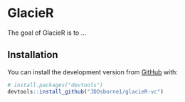 
<!-- README.md is generated from README.Rmd. Please edit that file -->

# GlacieR

<!-- badges: start -->

<!-- badges: end -->

The goal of GlacieR is to …

## Installation

You can install the development version from
[GitHub](https://github.com/) with:

``` r
# install.packages("devtools")
devtools::install_github("JDOsborne1/glacieR-vc")
```
